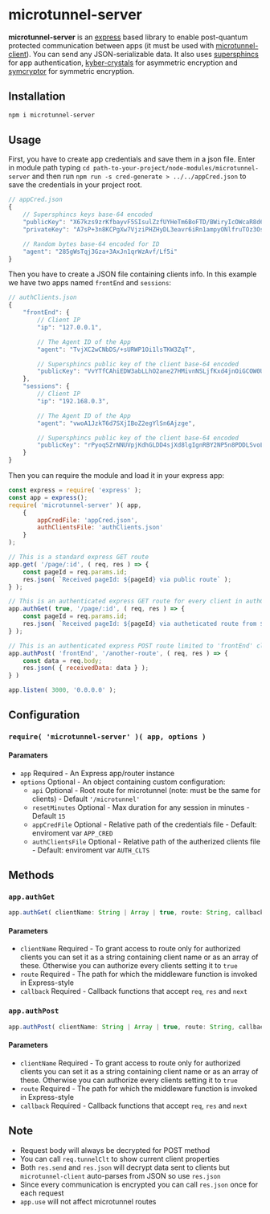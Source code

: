 # microtunnel-server

**microtunnel-server** is an [express](https://www.npmjs.com/package/express) based library to enable post-quantum protected communication between apps (it must be used with [microtunnel-client](https://www.npmjs.com/package/microtunnel-client)). You can send any JSON-serializable data. It also uses [supersphincs](https://www.npmjs.com/package/supersphincs) for app authentication, [kyber-crystals](https://www.npmjs.com/package/kyber-crystals) for asymmetric encryption and [symcryptor](https://www.npmjs.com/package/symcryptor) for symmetric encryption.

## Installation

```bash
npm i microtunnel-server
```

## Usage

First, you have to create app credentials and save them in a json file. Enter in module path typing `cd path-to-your-project/node-modules/microtunnel-server` and then run `npm run -s cred-generate > ../../appCred.json` to save the credentials in your project root.

```javascript
// appCred.json
{
    // Supersphincs keys base-64 encoded
    "publicKey": "X67kzs9zrKfbayvF5SIsulZzfUYHeTm6BoFTD/BWiryIcOWcaR8d6M4LpaOylCi4DqY59ABNt1nNnfFZjG4akE4hcKaMyx5ar9Uds2Op687uecLGWb0n6W+voSDKzMS8",
    "privateKey": "A7sP+3n8KCPgXw7VjziPHZHyDL3eavr6iRn1ampyONlfruTOz3Osp9trK8XlIiy6VnN9Rgd5OboGgVMP8FaKvKggCD7A59Lp4M3LaA9XQi8P+SppMxTmapwjfKVJMacSA0fQnqLZ2m/MP3/YcnyG1TH+RFyEM4O/fE7kxB1/fF+IcOWcaR8d6M4LpaOylCi4DqY59ABNt1nNnfFZjG4akE4hcKaMyx5ar9Uds2Op687uecLGWb0n6W+voSDKzMS8",

    // Random bytes base-64 encoded for ID
    "agent": "285gWsTqj3Gza+3AxJn1qrWzAvf/Lf5i"
}
```

Then you have to create a JSON file containing clients info. In this example we have two apps named `frontEnd` and `sessions`:

```javascript
// authClients.json
{
    "frontEnd": {
        // Client IP
        "ip": "127.0.0.1",

        // The Agent ID of the App
        "agent": "TvjXC2wCNbDS/+sURWP1Oi1lsTKW3ZqT",

        // Supersphincs public key of the client base-64 encoded
        "publicKey": "VvYTfCAhiEDW3abLLhO2ane27HMivnNSLjfKxd4jnOiGCOW0UEXjjacgoZrn/BPvNv+bmerLr0HB+71X2+Eh5NXH2JO6kAoM+SCQblUk3gDyqRbVbYkg/RSCl/6oe0wY"
    },
    "sessions": {
        // Client IP
        "ip": "192.168.0.3",

        // The Agent ID of the App
        "agent": "vwoA1JzkT6d7SXjIBoZ2egYlSn6Ajzge",

        // Supersphincs public key of the client base-64 encoded
        "publicKey": "rPyoqSZrNNUVpjKdhGLDD4sjXd8lgIgnRBY2NP5n8PDDLSvoLoD5n4GjaxbAfSDjagBjN8zztUQTNG1EKO9IgpgTLkfkTkhWqdgkC/K3EQLh6AMCZ8snlnles2QrbHAy"
    }
}
```

Then you can require the module and load it in your express app:

```javascript
const express = require( 'express' );
const app = express();
require( 'microtunnel-server' )( app,
    {
        appCredFile: 'appCred.json',
        authClientsFile: 'authClients.json'
    }
);

// This is a standard express GET route
app.get( '/page/:id', ( req, res ) => {
    const pageId = req.params.id;
    res.json( `Received pageId: ${pageId} via public route` );
} );

// This is an authenticated express GET route for every client in authClients.json
app.authGet( true, '/page/:id', ( req, res ) => {
    const pageId = req.params.id;
    res.json( `Received pageId: ${pageId} via autheticated route from ${req.tunnelClt.name}` );
} );

// This is an authenticated express POST route limited to 'frontEnd' client in authClients.json
app.authPost( 'frontEnd', '/another-route', ( req, res ) => {
    const data = req.body;
    res.json( { receivedData: data } );
} )

app.listen( 3000, '0.0.0.0' );
```

## Configuration

### `require( 'microtunnel-server' )( app, options )`

#### Paramaters

* `app` Required - An Express app/router instance
* `options` Optional - An object containing custom configuration:
  * `api` Optional - Root route for microtunnel (note: must be the same for clients) - Default `'/microtunnel'`
  * `resetMinutes` Optional - Max duration for any session in minutes - Default `15`
  * `appCredFile` Optional - Relative path of the credentials file - Default: enviroment var `APP_CRED`
  * `authClientsFile` Optional - Relative path of the autherized clients file - Default: enviroment var `AUTH_CLTS`

## Methods

### `app.authGet`
```javascript
app.authGet( clientName: String | Array | true, route: String, callback: Function [, ...callback: Function] )
```

#### Parameters
* `clientName` Required - To grant access to route only for authorized clients you can set it as a string containing client name or as an array of these. Otherwise you can authorize every clients setting it to `true`
* `route` Required - The path for which the middleware function is invoked in Express-style
* `callback` Required - Callback functions that accept `req`, `res` and `next`

### `app.authPost`
```javascript
app.authPost( clientName: String | Array | true, route: String, callback: Function [, ...callback: Function] )
```

#### Parameters
* `clientName` Required - To grant access to route only for authorized clients you can set it as a string containing client name or as an array of these. Otherwise you can authorize every clients setting it to `true`
* `route` Required - The path for which the middleware function is invoked in Express-style
* `callback` Required - Callback functions that accept `req`, `res` and `next`

## Note
* Request body will always be decrypted for POST method
* You can call `req.tunnelClt` to show current client properties
* Both `res.send` and `res.json` will decrypt data sent to clients but `microtunnel-client` auto-parses from JSON so use `res.json`
* Since every communication is encrypted you can call `res.json` once for each request
* `app.use` will not affect microtunnel routes